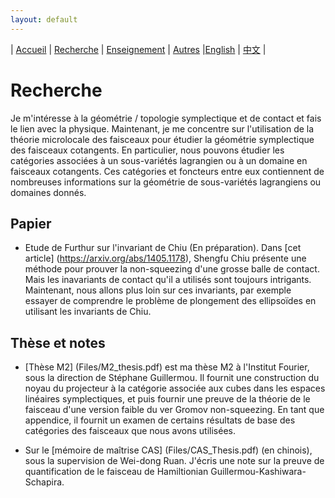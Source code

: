 ```yaml
---
layout: default
---
```



| [Accueil](index-fr.md)  | [Recherche](research-fr.md)    | [Enseignement](teaching-fr.md) | [Autres](others-fr.md)    |[English](research-en.md)    | [中文](research-ch.md) |

# Recherche

Je m'intéresse à la géométrie / topologie symplectique et de contact et fais le lien avec la physique. Maintenant, je me concentre sur l'utilisation de la théorie microlocale des faisceaux pour étudier la géométrie symplectique des faisceaux cotangents. En particulier, nous pouvons étudier les catégories associées à un sous-variétés lagrangien ou à un domaine en faisceaux cotangents. Ces catégories et foncteurs entre eux contiennent de nombreuses informations sur la géométrie de sous-variétés lagrangiens ou domaines donnés.

## Papier

- Etude de Furthur sur l'invariant de Chiu (En préparation). Dans [cet article] (https://arxiv.org/abs/1405.1178), Shengfu Chiu présente une méthode pour prouver la non-squeezing d'une grosse balle de contact. Mais les inavariants de contact qu'il a utilisés sont toujours intrigants. Maintenant, nous allons plus loin sur ces invariants, par exemple essayer de comprendre le problème de plongement des ellipsoïdes en utilisant les invariants de Chiu.

## Thèse et notes

- [Thèse M2] (Files/M2_thesis.pdf) est ma thèse M2 à l'Institut Fourier, sous la direction de Stéphane Guillermou. Il fournit une construction du noyau du projecteur à la catégorie associée aux cubes dans les espaces linéaires symplectiques, et puis fournir une preuve de la théorie de le faisceau d'une version faible du ver Gromov non-squeezing. En tant que appendice, il fournit un examen de certains résultats de base des catégories des faisceaux que nous avons utilisées.

- Sur le [mémoire de maîtrise CAS] (Files/CAS_Thesis.pdf) (en chinois), sous la supervision de Wei-dong Ruan. J'écris une note sur la preuve de  quantification de le faisceau de Hamiltionian Guillermou-Kashiwara-Schapira.

